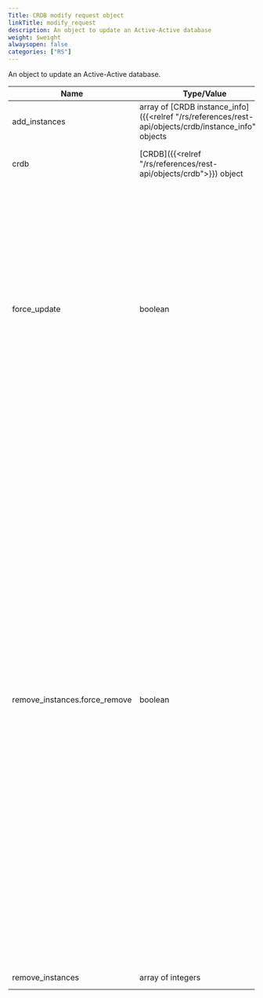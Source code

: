 ```yaml
---
Title: CRDB modify request object
linkTitle: modify_request
description: An object to update an Active-Active database
weight: $weight
alwaysopen: false
categories: ["RS"]
---
```


An object to update an Active-Active database.

| Name | Type/Value | Description |
|------|------------|-------------|
| add_instances | array of [CRDB instance_info]({{<relref "/rs/references/rest-api/objects/crdb/instance_info">}}) objects | List of new CRDB instances |
| crdb | [CRDB]({{<relref "/rs/references/rest-api/objects/crdb">}}) object | An object that represents an Active-Active database |
| force_update | boolean | (Warning: This flag can cause unintended and dangerous changes) Force the configuration update and increment the configuration version even if there is no change to the configuration parameters. If you use force, you can mistakenly cause the other instances to update to the configuration version even though it was not changed. |
| remove_instances.force_remove | boolean | Force removal of instance from the Active-Active database. Before we remove an instance from an Active-Active database, all of the operations that the instance received from clients must be propagated to the other instances. This is the safe method to remove an instance from the Active-Active database. If the instance does not have connectivity to other instances, the propagation fails and removal fails. To remove an instance that does not have connectivity to other instances, you must use the force flag. The removed instance keeps its data and configuration for the instance. After you remove an instance by force, you must use the purge_instances API on the removed instance. |
| remove_instances | array of integers | List of unique instance IDs |
